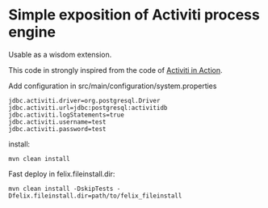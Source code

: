 # Simple exposition of Activiti process engine

Usable as a wisdom extension.

This code in strongly inspired from the code of [Activiti in Action](http://www.manning.com/rademakers2/).

Add configuration in src/main/configuration/system.properties

    jdbc.activiti.driver=org.postgresql.Driver
    jdbc.activiti.url=jdbc:postgresql:activitidb
    jdbc.activiti.logStatements=true
    jdbc.activiti.username=test
    jdbc.activiti.password=test

install:

	mvn clean install

Fast deploy in felix.fileinstall.dir:

    mvn clean install -DskipTests -Dfelix.fileinstall.dir=path/to/felix_fileinstall







